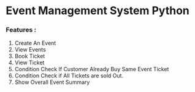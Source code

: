 # Event Management System Python

### Features :
1. Create An Event
2. View Events
3. Book Ticket
4. View Ticket
5. Condition Check If Customer Already Buy Same Event Ticket
6. Condition Check if All Tickets are sold Out.
7. Show Overall Event Summary
